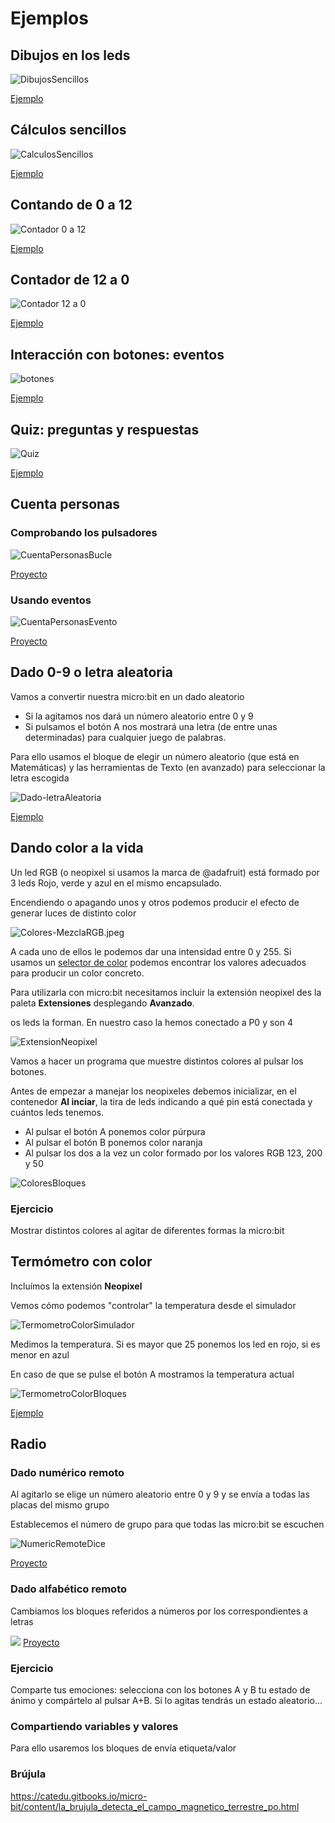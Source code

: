 # Ejemplos

## Dibujos en los leds


![DibujosSencillos](./images/DibujosSencillos.png)

[Ejemplo](https://makecode.microbit.org/_2umDKgXr687x)

## Cálculos sencillos

![CalculosSencillos](./images/CalculosSencillos.png)

[Ejemplo](https://makecode.microbit.org/_L9iibr2646bF)


## Contando de 0 a 12

![Contador 0 a 12](./images/Contador0-12.png)

[Ejemplo](https://makecode.microbit.org/_avMERWV6DW3i)

## Contador de 12 a 0

![Contador 12 a 0](./images/Contador12-0.png)

[Ejemplo](https://makecode.microbit.org/_VaPMFeUmph3e)

## Interacción con botones: eventos

![botones](./images/botones.png)

[Ejemplo](https://makecode.microbit.org/_HiMTd56HvbXF)


## Quiz: preguntas y respuestas

![Quiz](./images/Quiz.png)

[Ejemplo](https://makecode.microbit.org/_5rFevrfKAVwJ)

## Cuenta personas

### Comprobando los pulsadores

![CuentaPersonasBucle](./images/CuentaPersonasBucle.png)

[Proyecto](https://makecode.microbit.org/_2tM31LEe6f93)

### Usando eventos

![CuentaPersonasEvento](./images/CuentaPersonasEvento.png)

[Proyecto](https://makecode.microbit.org/_aRMTbjKDb5AD)

## Dado 0-9 o letra aleatoria

Vamos a convertir nuestra micro:bit en un dado aleatorio
* Si la agitamos nos dará un número aleatorio entre 0 y 9
* Si pulsamos el botón A nos mostrará una letra (de entre unas determinadas) para cualquier juego de palabras. 

Para ello usamos el bloque de elegir un número aleatorio (que está en Matemáticas) y las herramientas de Texto (en avanzado) para seleccionar la letra escogida

![Dado-letraAleatoria](./images/Dado-letraAleatoria.png)

[Ejemplo](https://makecode.microbit.org/_1VsbxM97Cbi9)

## Dando color a la vida

Un led RGB (o neopixel si usamos la marca de @adafruit) está formado por 3 leds Rojo, verde y azul en el mismo encapsulado. 

Encendiendo o apagando unos y otros podemos producir el efecto de generar luces de distinto color

![Colores-MezclaRGB.jpeg](./images/Colores-MezclaRGB.jpeg)

A cada uno de ellos le podemos dar una intensidad entre 0 y 255. Si usamos un [selector de color](https://htmlcolorcodes.com/es/) podemos encontrar los valores adecuados para producir un color concreto.

Para utilizarla con micro:bit necesitamos incluir la extensión neopixel des la paleta **Extensiones** desplegando **Avanzado**.

os leds la forman. En nuestro caso la hemos conectado a P0 y son 4

![ExtensionNeopixel](./images/ExtensionNeopixel.png)



Vamos a hacer un programa que muestre distintos colores al pulsar los botones.

Antes de empezar a manejar los neopixeles debemos inicializar, en el contenedor **Al inciar**, la tira de leds indicando a qué pin está conectada y cuántos leds tenemos.

* Al pulsar el botón A ponemos color púrpura
* Al pulsar el botón B ponemos color naranja
* Al pulsar los dos a la vez un color formado por los valores RGB 123, 200 y 50


![ColoresBloques](./images/ColoresBloques.png)


### Ejercicio

Mostrar distintos colores al agitar de diferentes formas la micro:bit

## Termómetro con color

Incluímos la extensión **Neopixel**

Vemos cómo podemos "controlar" la temperatura desde el simulador

![TermometroColorSimulador](./images/TermometroColorSimulador.png)

Medimos la temperatura. Si es mayor que 25 ponemos los led en rojo, si es menor en azul

En caso de que se pulse el botón A mostramos la temperatura  actual

![TermometroColorBloques](./images/TermometroColorBloques.png)

[Ejemplo](https://makecode.microbit.org/_XcPcJEfhvd3v)

## Radio

### Dado numérico remoto

Al agitarlo se elige un número aleatorio entre 0 y 9 y se envía a todas las placas del mismo grupo

Establecemos el número de grupo para que todas las micro:bit se escuchen

![NumericRemoteDice](./images/NumericRemoteDice.png)

[Proyecto](https://makecode.microbit.org/_ft6bim3q7ayP)

### Dado alfabético remoto

Cambiamos los bloques referidos a números por los correspondientes a letras

![](./images/AlphabticRemoteDice.png)
[Proyecto](https://makecode.microbit.org/_dC1hzRVkzELx)

### Ejercicio

Comparte tus emociones: selecciona con los botones A y B tu estado de ánimo y compártelo al pulsar A+B. Si lo agitas tendrás un estado aleatorio...

### Compartiendo variables y valores

Para ello usaremos los bloques de envía etiqueta/valor


### Brújula

https://catedu.gitbooks.io/micro-bit/content/la_brujula_detecta_el_campo_magnetico_terrestre_po.html